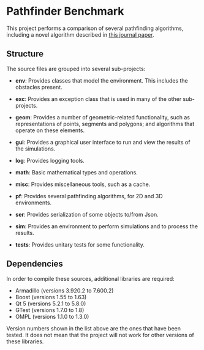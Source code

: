 # Pathfinder Benchmark
This project performs a comparison of several pathfinding algorithms, including a novel algorithm described in [this journal paper](http://dx.doi.org/10.1007/s10846-016-0409-1).

## Structure
The source files are grouped into several sub-projects:

- **env**: Provides classes that model the environment. This includes the obstacles present.

- **exc**: Provides an exception class that is used in many of the other sub-projects.

- **geom**: Provides a number of geometric-related functionality, such as representations of points, segments and polygons; and algorithms that operate on these elements.
       
- **gui**: Provides a graphical user interface to run and view the results of the simulations.
       
- **log**: Provides logging tools.

- **math**: Basic mathematical types and operations.

- **misc**: Provides miscellaneous tools, such as a cache.

- **pf**: Provides several pathfinding algorithms, for 2D and 3D environments.

- **ser**: Provides serialization of some objects to/from Json.

- **sim**: Provides an environment to perform simulations and to process the results.
       
- **tests**: Provides unitary tests for some functionality.

## Dependencies
In order to compile these sources, additional libraries are required:

- Armadillo (versions 3.920.2 to 7.600.2)
- Boost (versions 1.55 to 1.63)
- Qt 5 (versions 5.2.1 to 5.8.0)
- GTest (versions 1.7.0 to 1.8)
- OMPL (versions 1.1.0 to 1.3.0)

Version numbers shown in the list above are the ones that have been tested. It does not mean that the project will not work for other versions of these libraries.
